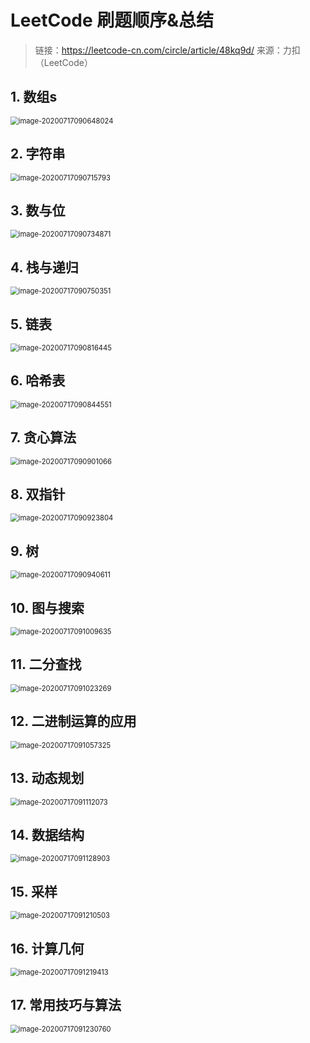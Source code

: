 # LeetCode 刷题顺序&总结

> 链接：https://leetcode-cn.com/circle/article/48kq9d/
> 来源：力扣（LeetCode）

## 1. 数组s

<img src="https://gitee.com/JoeMendez/picGoImages/raw/master/img/20200717090650.png" alt="image-20200717090648024" style="zoom:80%;" />


## 2. 字符串

<img src="https://gitee.com/JoeMendez/picGoImages/raw/master/img/20200717090717.png" alt="image-20200717090715793" style="zoom:80%;" />


## 3. 数与位

<img src="https://gitee.com/JoeMendez/picGoImages/raw/master/img/20200717090736.png" alt="image-20200717090734871" style="zoom:80%;" />


## 4. 栈与递归

<img src="https://gitee.com/JoeMendez/picGoImages/raw/master/img/20200717090751.png" alt="image-20200717090750351" style="zoom:80%;" />


## 5. 链表

<img src="https://gitee.com/JoeMendez/picGoImages/raw/master/img/20200717090818.png" alt="image-20200717090816445" style="zoom:80%;" />


## 6. 哈希表

<img src="https://gitee.com/JoeMendez/picGoImages/raw/master/img/20200717090846.png" alt="image-20200717090844551" style="zoom:80%;" />


## 7. 贪心算法

<img src="https://gitee.com/JoeMendez/picGoImages/raw/master/img/20200717090902.png" alt="image-20200717090901066" style="zoom:80%;" />


## 8. 双指针

<img src="https://gitee.com/JoeMendez/picGoImages/raw/master/img/20200717090925.png" alt="image-20200717090923804" style="zoom:80%;" />


## 9. 树

<img src="https://gitee.com/JoeMendez/picGoImages/raw/master/img/20200717090942.png" alt="image-20200717090940611" style="zoom:80%;" />


## 10. 图与搜索

<img src="https://gitee.com/JoeMendez/picGoImages/raw/master/img/20200717091011.png" alt="image-20200717091009635" style="zoom:80%;" />


## 11. 二分查找

<img src="https://gitee.com/JoeMendez/picGoImages/raw/master/img/20200717091024.png" alt="image-20200717091023269" style="zoom:80%;" />


## 12. 二进制运算的应用

<img src="https://gitee.com/JoeMendez/picGoImages/raw/master/img/20200717091058.png" alt="image-20200717091057325" style="zoom:80%;" />


## 13. 动态规划

<img src="https://gitee.com/JoeMendez/picGoImages/raw/master/img/20200717091113.png" alt="image-20200717091112073" style="zoom:80%;" />


## 14. 数据结构

<img src="https://gitee.com/JoeMendez/picGoImages/raw/master/img/20200717091130.png" alt="image-20200717091128903" style="zoom:80%;" />


## 15. 采样

<img src="https://gitee.com/JoeMendez/picGoImages/raw/master/img/20200717091212.png" alt="image-20200717091210503" style="zoom:80%;" />


## 16. 计算几何

<img src="https://gitee.com/JoeMendez/picGoImages/raw/master/img/20200717091221.png" alt="image-20200717091219413" style="zoom:80%;" />


## 17. 常用技巧与算法

<img src="https://gitee.com/JoeMendez/picGoImages/raw/master/img/20200717091232.png" alt="image-20200717091230760" style="zoom:80%;" />

